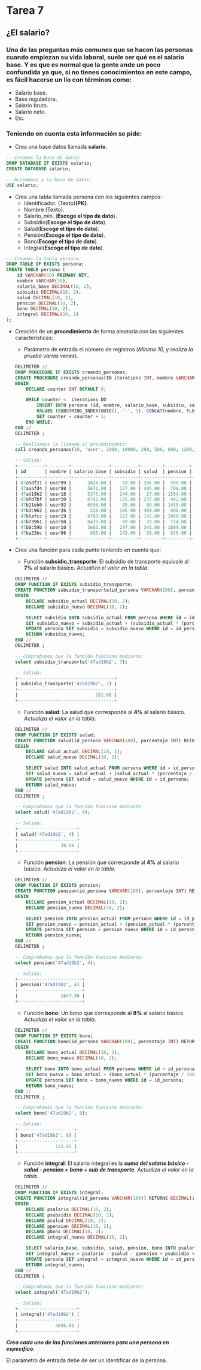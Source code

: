# Tarea 7
## ¿El salario?

### Una de las preguntas más comunes que se hacen las personas cuando empiezan su vida laboral, suele ser qué es el salario base. Y es que es normal que la gente ande un poco confundida ya que, si no tienes conocimientos en este campo, es fácil hacerse un lío con términos como:
- Salario base.
- Base reguladora.
- Salario bruto.
- Salario neto.
- Etc.

### Teniendo en cuenta esta información se pide:
- Crea una base datos llamada __salario__.
```sql
-- Creamos la base de datos:
DROP DATABASE IF EXISTS salario;
CREATE DATABASE salario;

-- Accedemos a la base de datos:
USE salario;
```

- Crea una tabla llamada persona con los siguientes campos:
    - Identificador. (Texto)__(PK)__.
    - Nombre (Texto).
    - Salario_min. (__Escoge el tipo de dato__).
    - Subsidio(__Escoge el tipo de dato__).
    - Salud(__Escoge el tipo de dato__).
    - Pensión(__Escoge el tipo de dato__).
    - Bono(__Escoge el tipo de dato__).
    - Integral(__Escoge el tipo de dato__).

```sql
-- Creamos la tabla persona:
DROP TABLE IF EXISTS persona;
CREATE TABLE persona (
    id VARCHAR(10) PRIMARY KEY,
    nombre VARCHAR(50),
    salario_base DECIMAL(10, 2),
    subsidio DECIMAL(10, 2),
    salud DECIMAL(10, 2),
    pension DECIMAL(10, 2),
    bono DECIMAL(10, 2),
    integral DECIMAL(10, 2)
);
```

- Creación de un __procedimiento__ de forma aleatoria con las siguientes características:
    - Parámetro de entrada el número de registros (_Mínimo 10, y realiza la prueba varias veces_).
    ```sql
    DELIMITER //
    DROP PROCEDURE IF EXISTS creando_personas;
    CREATE PROCEDURE creando_personas(IN iterations INT, nombre VARCHAR(50), salario_min DECIMAL(10, 2), IN salario_max DECIMAL(10, 2), subsidio_base DECIMAL(10, 2), subsidio_max DECIMAL(10, 2), salud_base DECIMAL(10, 2), salud_max DECIMAL(10, 2), pension_base DECIMAL(10, 2), pension_max DECIMAL(10, 2), bono_base DECIMAL(10, 2), bono_max DECIMAL(10, 2), integral_base DECIMAL(10, 2), integral_max DECIMAL(10, 2))
    BEGIN
        DECLARE counter INT DEFAULT 0;

        WHILE counter <  iterations DO
            INSERT INTO persona (id, nombre, salario_base, subsidio, salud, pension, bono, integral)
            VALUES (SUBSTRING_INDEX(UUID(), '-', 1), CONCAT(nombre, FLOOR(RAND() * (100 - 1 + 1)) ), FLOOR(RAND() * (salario_max - salario_min + 1)), FLOOR(RAND() * (subsidio_max - subsidio_base + 1)), FLOOR(RAND() * (salud_max - salud_base + 1)), FLOOR(RAND() * (pension_max - pension_base + 1)), FLOOR(RAND() * (bono_max - bono_base + 1)), FLOOR(RAND() * (integral_max - integral_base + 1)));
            SET counter = counter + 1;
        END WHILE;
    END //
    DELIMITER ;
    ```

    ```sql
    -- Realizamos la llamada al procedimiento:
    call creando_personas(10, 'user', 2000, 10000, 200, 500, 600, 1200, 1500, 3500, 50, 200, 10, 50);

    -- Salida:
    +----------+--------+--------------+----------+--------+---------+--------+----------+
    | id       | nombre | salario_base | subsidio | salud  | pension | bono   | integral |
    +----------+--------+--------------+----------+--------+---------+--------+----------+
    | 47a5df21 | user99 |      3424.00 |    50.00 | 336.00 |  588.00 | 119.00 |     2.00 |
    | 47aaafd4 | user98 |      5671.00 |   177.00 | 495.00 |  708.00 |  44.00 |    16.00 |
    | 47ad19b2 | user18 |      5376.00 |   244.00 |  27.00 | 1584.00 | 124.00 |    30.00 |
    | 47afd7bf | user20 |      6742.00 |   175.00 | 237.00 |  442.00 | 138.00 |    38.00 |
    | 47b21eb0 | user92 |      6556.00 |    95.00 |  80.00 | 1435.00 |  27.00 |    31.00 |
    | 47b3c962 | user26 |       228.00 |   106.00 | 409.00 |  699.00 | 105.00 |    18.00 |
    | 47b5afcc | user19 |      4793.00 |   122.00 | 145.00 | 1969.00 |  29.00 |     1.00 |
    | 47b73961 | user58 |      6473.00 |    89.00 |  33.00 |  774.00 | 116.00 |    27.00 |
    | 47b8c59b | user10 |      3665.00 |   297.00 | 345.00 | 1809.00 | 120.00 |    11.00 |
    | 47ba33bc | user98 |       685.00 |   145.00 |  91.00 |  636.00 |  19.00 |    28.00 |
    +----------+--------+--------------+----------+--------+---------+--------+----------+
    ``` 

- Cree una función para cada punto teniendo en cuenta que:
    - Función __subsidio_transporte__: El subsidio de transporte equivale al __7%__ al salario básico. _Actualiza el valor en la tabla_.
    ```sql
    DELIMITER //
    DROP FUNCTION IF EXISTS subsidio_transporte;
    CREATE FUNCTION subsidio_transporte(id_persona VARCHAR(100), porcentaje INT) RETURNS DECIMAL(10, 2) DETERMINISTIC
    BEGIN
        DECLARE subsidio_actual DECIMAL(10, 2);
        DECLARE subsidio_nuevo DECIMAL(10, 2);

        SELECT subsidio INTO subsidio_actual FROM persona WHERE id = id_persona;
        SET subsidio_nuevo = subsidio_actual + (subsidio_actual * (porcentaje / 100));
        UPDATE persona SET subsidio = subsidio_nuevo WHERE id = id_persona;
        RETURN subsidio_nuevo;
    END //
    DELIMITER ;
    ``` 

    ```sql
    -- Comprobamos que la función funcione mediante:
    select subsidio_transporte('47ad19b2', 7);

    -- Salida:
    +------------------------------------+
    | subsidio_transporte('47ad19b2', 7) |
    +------------------------------------+
    |                             261.08 |
    +------------------------------------+
    ```

    - Función __salud__: La salud que corresponde al __4%__ al salario básico.  _Actualiza el valor en la tabla_.
    ```sql
    DELIMITER //
    DROP FUNCTION IF EXISTS salud;
    CREATE FUNCTION salud(id_persona VARCHAR(100), porcentaje INT) RETURNS DECIMAL(10, 2) DETERMINISTIC
    BEGIN
        DECLARE salud_actual DECIMAL(10, 2);
        DECLARE salud_nuevo DECIMAL(10, 2);

        SELECT salud INTO salud_actual FROM persona WHERE id = id_persona;
        SET salud_nuevo = salud_actual + (salud_actual * (porcentaje / 100));
        UPDATE persona SET salud = salud_nuevo WHERE id = id_persona;
        RETURN salud_nuevo;
    END //
    DELIMITER ;
    ``` 

    ```sql
    -- Comprobamos que la función funcione mediante:
    select salud('47ad19b2', 4);
    
    -- Salida:
    +----------------------+
    | salud('47ad19b2', 4) |
    +----------------------+
    |                28.08 |
    +----------------------+
    ```

    - Función __pension__: La pensión que corresponde al __4%__ al salario básico.  _Actualiza el valor en la tabla_.
    ```sql
    DELIMITER //
    DROP FUNCTION IF EXISTS pension;
    CREATE FUNCTION pension(id_persona VARCHAR(100), porcentaje INT) RETURNS DECIMAL(10, 2) DETERMINISTIC
    BEGIN
        DECLARE pension_actual DECIMAL(10, 2);
        DECLARE pension_nuevo DECIMAL(10, 2);

        SELECT pension INTO pension_actual FROM persona WHERE id = id_persona;
        SET pension_nuevo = pension_actual + (pension_actual * (porcentaje / 100));
        UPDATE persona SET pension = pension_nuevo WHERE id = id_persona;
        RETURN pension_nuevo;
    END //
    DELIMITER ;
    ``` 

    ```sql
    -- Comprobamos que la función funcione mediante:
    select pension('47ad19b2', 4);

    -- Salida:
    +------------------------+
    | pension('47ad19b2', 4) |
    +------------------------+
    |                1647.36 |
    +------------------------+
    ```

    - Función __bono__: Un bono que corresponde al __8%__ al salario básico. _Actualiza el valor en la tabla_. 
    ```sql
    DELIMITER //
    DROP FUNCTION IF EXISTS bono;
    CREATE FUNCTION bono(id_persona VARCHAR(100), porcentaje INT) RETURNS DECIMAL(10, 2) DETERMINISTIC
    BEGIN
        DECLARE bono_actual DECIMAL(10, 2);
        DECLARE bono_nuevo DECIMAL(10, 2);

        SELECT bono INTO bono_actual FROM persona WHERE id = id_persona;
        SET bono_nuevo = bono_actual + (bono_actual * (porcentaje / 100));
        UPDATE persona SET bono = bono_nuevo WHERE id = id_persona;
        RETURN bono_nuevo;
    END //
    DELIMITER ;
    ``` 

    ```sql
    -- Comprobamos que la función funcione mediante:
    select bono('47ad19b2', 8);

    -- Salida:
    +---------------------+
    | bono('47ad19b2', 8) |
    +---------------------+
    |              133.92 |
    +---------------------+
    ```

    - Función __integral__: El salario integral es la ___suma del salario básico - salud - pension + bono + sub de transporte___. _Actualiza el valor en la tabla_.
    ```sql
    DELIMITER //
    DROP FUNCTION IF EXISTS integral;
    CREATE FUNCTION integral(id_persona VARCHAR(100)) RETURNS DECIMAL(10, 2) DETERMINISTIC
    BEGIN
        DECLARE psalario DECIMAL(10, 2);
        DECLARE psubsidio DECIMAL(10, 2);
        DECLARE psalud DECIMAL(10, 2);
        DECLARE ppension DECIMAL(10, 2);
        DECLARE pbono DECIMAL(10, 2);
        DECLARE integral_nuevo DECIMAL(10, 2);
    
        SELECT salario_base, subsidio, salud, pension, bono INTO psalario, psubsidio, psalud, ppension, pbono FROM persona WHERE id = id_persona;
        SET integral_nuevo = psalario - psalud - ppension + psubsidio + pbono;
        UPDATE persona SET integral = integral_nuevo WHERE id = id_persona;
        RETURN integral_nuevo;
    END //
    DELIMITER ;
    ``` 

    ```sql
    -- Comprobamos que la función funcione mediante:
    select integral('47ad19b2');

    -- Salida:
    +----------------------+
    | integral('47ad19b2') |
    +----------------------+
    |              4095.56 |
    +----------------------+
    ``` 

___Crea cada uno de las funciones anteriores para una persona en específico___.

El parámetro de entrada debe de ser un identificar de la persona. 